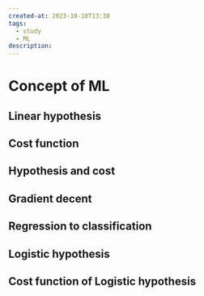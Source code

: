 ```yaml
---
created-at: 2023-10-10T13:38
tags:
  - study
  - ML
description:
---
```

# Concept of ML
## Linear hypothesis
## Cost function
## Hypothesis and cost
## Gradient decent
## Regression to classification
## Logistic hypothesis
## Cost function of Logistic hypothesis
